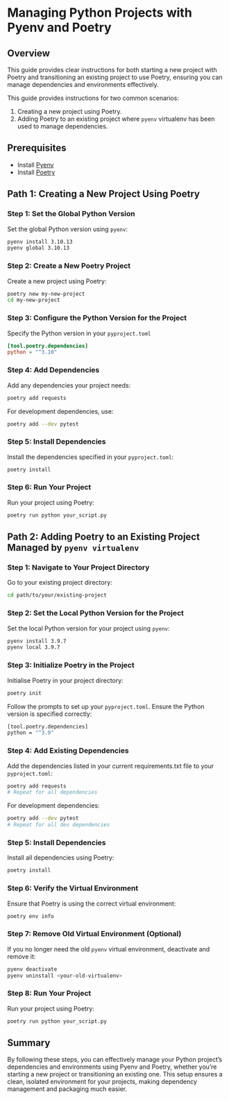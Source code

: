 # Managing Python Projects with Pyenv and Poetry

## Overview
This guide provides clear instructions for both starting a new project with Poetry and transitioning an existing project to use Poetry, ensuring you can manage dependencies and environments effectively.

This guide provides instructions for two common scenarios:

1. Creating a new project using Poetry.
2. Adding Poetry to an existing project where `pyenv` virtualenv has been used to manage dependencies.

## Prerequisites

- Install [Pyenv](https://github.com/pyenv/pyenv#installation)
- Install [Poetry](https://python-poetry.org/docs/#installation)

## Path 1: Creating a New Project Using Poetry

### Step 1: Set the Global Python Version

Set the global Python version using `pyenv`:

```bash
pyenv install 3.10.13
pyenv global 3.10.13
```

### Step 2: Create a New Poetry Project

Create a new project using Poetry:

```sh
poetry new my-new-project
cd my-new-project
```

### Step 3: Configure the Python Version for the Project

Specify the Python version in your `pyproject.toml`

```toml
[tool.poetry.dependencies]
python = "^3.10"
```

### Step 4: Add Dependencies

Add any dependencies your project needs:

```sh
poetry add requests
```

For development dependencies, use:

```sh
poetry add --dev pytest
```

### Step 5: Install Dependencies

Install the dependencies specified in your `pyproject.toml`:

```sh
poetry install
```

### Step 6: Run Your Project

Run your project using Poetry:

```sh
poetry run python your_script.py
```


## Path 2: Adding Poetry to an Existing Project Managed by `pyenv virtualenv`

### Step 1: Navigate to Your Project Directory

Go to your existing project directory:

```sh
cd path/to/your/existing-project
```

### Step 2: Set the Local Python Version for the Project

Set the local Python version for your project using `pyenv`:

```sh
pyenv install 3.9.7
pyenv local 3.9.7
```

### Step 3: Initialize Poetry in the Project

Initialise Poetry in your project directory:

```sh
poetry init
```

Follow the prompts to set up your `pyproject.toml`. Ensure the Python version is specified correctly:

```sh
[tool.poetry.dependencies]
python = "^3.9"
```

### Step 4: Add Existing Dependencies

Add the dependencies listed in your current requirements.txt file to your `pyproject.toml`:

```sh
poetry add requests
# Repeat for all dependencies
```

For development dependencies:

```sh
poetry add --dev pytest
# Repeat for all dev dependencies
```

### Step 5: Install Dependencies

Install all dependencies using Poetry:

```sh
poetry install
```

### Step 6: Verify the Virtual Environment

Ensure that Poetry is using the correct virtual environment:

```sh
poetry env info
```

### Step 7: Remove Old Virtual Environment (Optional)

If you no longer need the old `pyenv` virtual environment, deactivate and remove it:

```sh
pyenv deactivate
pyenv uninstall <your-old-virtualenv>
```

### Step 8: Run Your Project

Run your project using Poetry:

```sh
poetry run python your_script.py
```

## Summary

By following these steps, you can effectively manage your Python project’s dependencies and environments using Pyenv and Poetry, whether you’re starting a new project or transitioning an existing one. This setup ensures a clean, isolated environment for your projects, making dependency management and packaging much easier.